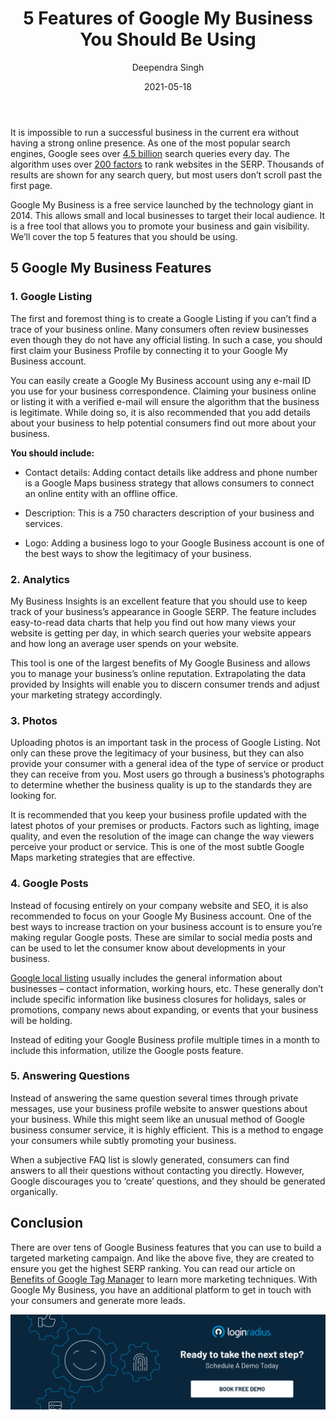 ﻿---
title: "5 Features of Google My Business You Should Be Using"
date: "2021-05-18"
coverImage: "Google-Local-Business.jpg"
category: ["loginradius"]
featured: false 
author: "Deependra Singh"
description: "Google My Business is a free tool that allows small and local businesses to increase their visibility on Google’s search engine to gain new customers. We’ve covered the top 5 features you should be using to make your business more visible and get you started."
metadescription: "Google My Business allows businesses to target their local audience. These Google My Business features will make your business generate more organic searches every day."
metatitle: "Top 5 Features of Google My Business for Marketers"
---
It is impossible to run a successful business in the current era without having a strong online presence. As one of the most popular search engines, Google sees over [4.5 billion](https://www.internetlivestats.com/google-search-statistics/) search queries every day. The algorithm uses over [200 factors](https://backlinko.com/google-ranking-factors) to rank websites in the SERP. Thousands of results are shown for any search query, but most users don’t scroll past the first page.

Google My Business is a free service launched by the technology giant in 2014. This allows small and local businesses to target their local audience. It is a free tool that allows you to promote your business and gain visibility. We’ll cover the top 5 features that you should be using.

## 5 Google My Business Features

### 1. Google Listing

The first and foremost thing is to create a Google Listing if you can’t find a trace of your business online. Many consumers often review businesses even though they do not have any official listing. In such a case, you should first claim your Business Profile by connecting it to your Google My Business account.

  

You can easily create a Google My Business account using any e-mail ID you use for your business correspondence. Claiming your business online or listing it with a verified e-mail will ensure the algorithm that the business is legitimate. While doing so, it is also recommended that you add details about your business to help potential consumers find out more about your business.

**You should include:**
  
-   Contact details: Adding contact details like address and phone number is a Google Maps business strategy that allows consumers to connect an online entity with an offline office.
    
-   Description: This is a 750 characters description of your business and services.
    
-   Logo: Adding a business logo to your Google Business account is one of the best ways to show the legitimacy of your business.
   
### 2. Analytics

My Business Insights is an excellent feature that you should use to keep track of your business’s appearance in Google SERP. The feature includes easy-to-read data charts that help you find out how many views your website is getting per day, in which search queries your website appears and how long an average user spends on your website.

This tool is one of the largest benefits of My Google Business and allows you to manage your business’s online reputation. Extrapolating the data provided by Insights will enable you to discern consumer trends and adjust your marketing strategy accordingly.

### 3. Photos

Uploading photos is an important task in the process of Google Listing. Not only can these prove the legitimacy of your business, but they can also provide your consumer with a general idea of the type of service or product they can receive from you. Most users go through a business’s photographs to determine whether the business quality is up to the standards they are looking for.

It is recommended that you keep your business profile updated with the latest photos of your premises or products. Factors such as lighting, image quality, and even the resolution of the image can change the way viewers perceive your product or service. This is one of the most subtle Google Maps marketing strategies that are effective.

### 4. Google Posts

Instead of focusing entirely on your company website and SEO, it is also recommended to focus on your Google My Business account.  One of the best ways to increase traction on your business account is to ensure you’re making regular Google posts. These are similar to social media posts and can be used to let the consumer know about developments in your business.

[Google local listing](https://www.loginradius.com/blog/fuel/2017/07/free-local-business-listing-sites-uk/) usually includes the general information about businesses – contact information, working hours, etc. These generally don’t include specific information like business closures for holidays, sales or promotions, company news about expanding, or events that your business will be holding.

Instead of editing your Google Business  profile multiple times in a month to include this information, utilize the Google posts feature.

### 5. Answering Questions

Instead of answering the same question several times through private messages, use your business profile website to answer questions about your business. While this might seem like an unusual method of Google business consumer service, it is highly efficient. This is a method to engage your consumers while subtly promoting your business.

When a subjective FAQ list is slowly generated, consumers can find answers to all their questions without contacting you directly. However, Google discourages you to ‘create’ questions, and they should be generated organically.

## Conclusion

There are over tens of Google Business features that you can use to build a targeted marketing campaign. And like the above five, they are created to ensure you get the highest SERP ranking. You can read our article on [Benefits of Google Tag Manager](https://www.loginradius.com/blog/fuel/2021/05/Benefits-of-Google-Tag-Manager/) to learn more marketing techniques. With Google My Business, you have an additional platform to get in touch with your consumers and generate more leads.

[![book-a-demo-Consultation](../../assets/book-a-demo-loginradius.png)](https://www.loginradius.com/contact-us?utm_source=blog&utm_medium=web&utm_campaign=top-5-features-of-google-my-business-for-marketers)
